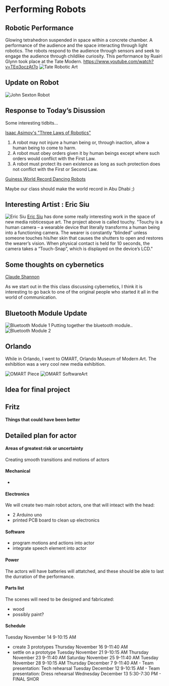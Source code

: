 # Performing Robots


## Robotic Performance
Glowing tetrahedron suspended in space within a concrete chamber. A performance of the audience and the space interacting through light robotics. The robots respond to the audience through sensors and seek to engage the audience through childlike curiosity. This performance by Ruairi Glynn took place at the Tate Modern.
https://www.youtube.com/watch?v=TEq3oczAt7o
![Tate Robotic Art](tate.png)

## Update on Robot
![John Sexton Robot](jsexRobot.jpg)


## Response to Today’s Disussion
Some interesting tidbits...

[Isaac Asimov's "Three Laws of Robotics"](https://www.auburn.edu/~vestmon/robotics.html)
1. A robot may not injure a human being or, through inaction, allow a human being to come to harm.
2. A robot must obey orders given it by human beings except where such orders would conflict with the First Law.
3. A robot must protect its own existence as long as such protection does not conflict with the First or Second Law.


[Guiness World Record Dancing Robots](https://qz.com/1061372/watch-1069-robots-dance-their-way-to-a-guinness-world-record/)

Maybe our class should make the world record in Abu Dhabi ;)


## Interesting Artist : Eric Siu
![Eric Siu](ericsiu.jpg)
[Eric Siu](http://ericsiu.net/) has done some really interesting work in the space of new media robticesque art.
The project above is called touchy. "Touchy is a human camera – a wearable device that literally transforms a human being into a functioning camera. The wearer is constantly “blinded” unless someone touches his/her skin that causes the shutters to open and restores the wearer’s vision. When physical contact is held for 10 seconds, the camera takes a “Touch-Snap”, which is displayed on the device’s LCD."


## Some thoughts on cybernetics
[Claude Shannon](https://www.youtube.com/watch?v=z2Whj_nL-x8)

As we start out in the this class discussing cybernetics, I think it is interesting to go back to one of the original people who started it all in the world of communication.

## Bluetooth Module Update

![Bluetooth Module 1](bluetooth1.jpg)
Putting together the bluetooth module..
![Bluetooth Module 2](bluetooth.jpg)


## Orlando

While in Orlando, I went to OMART, Orlando Museum of Modern Art. The exhibition was a very cool new media exhibition.

![OMART Piece](orlando1.jpg)
![OMART SoftwareArt](orlando2.jpg)


## Idea for final project


## Fritz
#### Things that could have been better


## Detailed plan for actor

#### Areas of greatest risk or uncertainty
Creating smooth transitions and motions of actors


#### Mechanical
- 
#### Electronics
We will create two main robot actors, one that will inteact with the head:
- 2 Arduino uno
- printed PCB board to clean up electronics

#### Software
- program motions and actions into actor
- integrate speech element into actor

#### Power
The actors will have batteries will attatched, and these should be able to last the durration of the performance.

#### Parts list
The scenes will need to be designed and fabricated:
- wood
- possibly paint?

#### Schedule
Tuesday November 14 9-10:15 AM
- create 3 prototypes
Thursday November 16 9-11:40 AM
- settle on a prototype
Tuesday November 21 9-10:15 AM
Thursday November 23 9-11:40 AM
Saturday November 25 9-11:40 AM
Tuesday November 28 9-10:15 AM
Thursday December 7 9-11:40 AM -  Team presentation: Tech rehearsal
Tuesday December 12 9-10:15 AM - Team presentation: Dress rehearsal
Wednesday December 13 5:30-7:30 PM - FINAL SHOR
